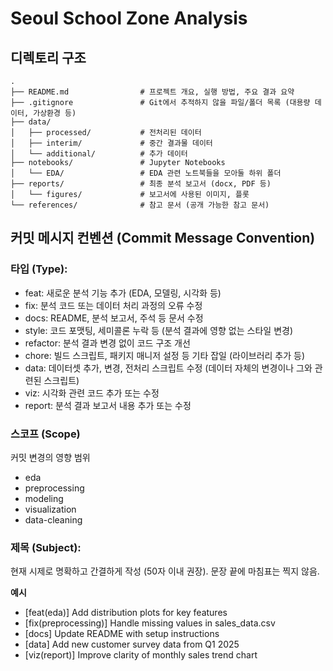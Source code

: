 # Seoul School Zone Analysis
## 디렉토리 구조
```
.
├── README.md                # 프로젝트 개요, 실행 방법, 주요 결과 요약
├── .gitignore               # Git에서 추적하지 않을 파일/폴더 목록 (대용량 데이터, 가상환경 등)
├── data/
│   ├── processed/           # 전처리된 데이터
│   ├── interim/             # 중간 결과물 데이터
│   └── additional/          # 추가 데이터
├── notebooks/               # Jupyter Notebooks
│   └── EDA/                 # EDA 관련 노트북들을 모아둘 하위 폴더
├── reports/                 # 최종 분석 보고서 (docx, PDF 등)
│   └── figures/             # 보고서에 사용된 이미지, 플롯
└── references/              # 참고 문서 (공개 가능한 참고 문서)
```


## 커밋 메시지 컨벤션 (Commit Message Convention)

### 타입 (Type):
- feat: 새로운 분석 기능 추가 (EDA, 모델링, 시각화 등)
- fix: 분석 코드 또는 데이터 처리 과정의 오류 수정
- docs: README, 분석 보고서, 주석 등 문서 수정
- style: 코드 포맷팅, 세미콜론 누락 등 (분석 결과에 영향 없는 스타일 변경)
- refactor: 분석 결과 변경 없이 코드 구조 개선
- chore: 빌드 스크립트, 패키지 매니저 설정 등 기타 잡일 (라이브러리 추가 등)
- data: 데이터셋 추가, 변경, 전처리 스크립트 수정 (데이터 자체의 변경이나 그와 관련된 스크립트)
- viz: 시각화 관련 코드 추가 또는 수정
- report: 분석 결과 보고서 내용 추가 또는 수정

### 스코프 (Scope)
커밋 변경의 영향 범위
- eda
- preprocessing
- modeling
- visualization
- data-cleaning

### 제목 (Subject): 
현재 시제로 명확하고 간결하게 작성 (50자 이내 권장). 문장 끝에 마침표는 찍지 않음.

**예시**
- [feat(eda)] Add distribution plots for key features
- [fix(preprocessing)] Handle missing values in sales_data.csv
- [docs] Update README with setup instructions
- [data] Add new customer survey data from Q1 2025
- [viz(report)] Improve clarity of monthly sales trend chart
